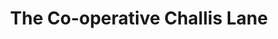 ---
title: "The Co-operative Challis Lane"
url: /braintree/the-co-operative-challis-lane/
shop: Lebensmittel
---